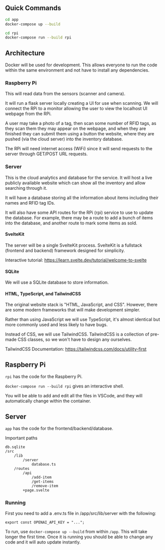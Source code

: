 ## Quick Commands
```bash
cd app
docker-compose up --build
```

```bash
cd rpi
docker-compose run --build rpi
```

## Architecture

Docker will be used for development. This allows everyone to run the code within the same environment and not have to install any dependencies. 

### Raspberry Pi 

This will read data from the sensors (scanner and camera). 

It will run a flask server locally creating a UI for use when scanning. We will connect the RPi to a monitor allowing the user to view the localhost UI webpage from the RPi. 

A user may take a photo of a tag, then scan some number of RFID tags, as they scan them they may appear on the webpage, and when they are finished they can submit them using a button the website, where they are pushed (via the cloud server) into the inventory database. 

The RPi will need internet access (WiFi) since it will send requests to the server through GET/POST URL requests. 

### Server

This is the cloud analytics and database for the service. It will host a live publicly available website which can show all the inventory and allow searching through it. 

It will have a database storing all the information about items including their names and RFID tag IDs. 

It will also have some API routes for the RPi (rpi) service to use to update the database. For example, there may be a route to add a bunch of items into the database, and another route to mark some items as sold.

#### SvelteKit

The server will be a single SvelteKit process. SvelteKit is a fullstack (frontend and backend) framework designed for simplicity. 

Interactive tutorial: https://learn.svelte.dev/tutorial/welcome-to-svelte

#### SQLite

We will use a SQLite database to store information. 

#### HTML, TypeScript, and TailwindCSS

The original website stack is "HTML, JavaScript, and CSS". However, there are some modern frameworks that will make development simpler. 

Rather than using JavaScript we will use TypeScript, it's almost identical but more commonly used and less likely to have bugs. 

Instead of CSS, we will use TailwindCSS. TailwindCSS is a collection of pre-made CSS classes, so we won't have to design any ourselves. 

TailwindCSS Documentation: https://tailwindcss.com/docs/utility-first 

## Raspberry Pi

`rpi` has the code for the Raspberry Pi. 

`docker-compose run --build rpi` gives an interactive shell.

You will be able to add and edit all the files in VSCode, and they will automatically change within the container. 

## Server

`app` has the code for the frontend/backend/database. 

Important paths
```
db.sqlite
/src
    /lib
        /server
            database.ts
    /routes
        /api
            /add-item
            /get-items
            /remove-item
        +page.svelte
```

### Running

First you need to add a .env.ts file in /app/src/lib/server with the following:
```
export const OPENAI_API_KEY = "...";
```

To run, use `docker-compose up --build` from within `/app`. This will take longer the first time. Once it is running you should be able to change any code and it will auto update instantly. 
